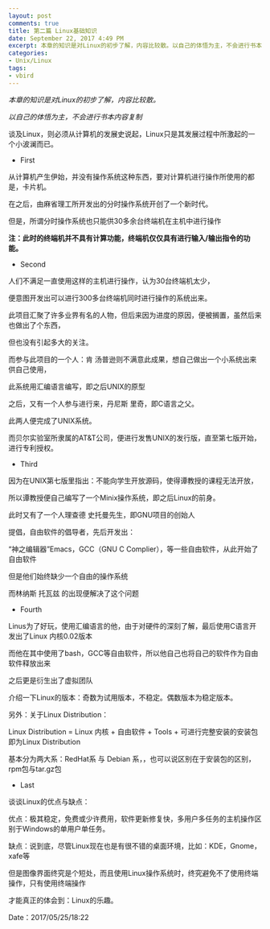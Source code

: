 ```yaml
---
layout: post
comments: true
title: 第二篇 Linux基础知识
date: September 22, 2017 4:49 PM
excerpt: 本章的知识是对Linux的初步了解，内容比较散。以自己的体悟为主，不会进行书本内容复制谈及Linux，则必须从计算机的发展史说起，Linux只是其发展过程中所激起的一个小波澜而已。
categories:
- Unix/Linux
tags:
- vbird
---
```


*本章的知识是对Linux的初步了解，内容比较散。*

*以自己的体悟为主，不会进行书本内容复制*

谈及Linux，则必须从计算机的发展史说起，Linux只是其发展过程中所激起的一个小波澜而已。

- First

从计算机产生伊始，并没有操作系统这种东西，要对计算机进行操作所使用的都是，卡片机。

在之后，由麻省理工所开发出的分时操作系统开创了一个新时代。

但是，所谓分时操作系统也只能供30多余台终端机在主机中进行操作

**注：此时的终端机并不具有计算功能，终端机仅仅具有进行输入/输出指令的功能。**

- Second

人们不满足一直使用这样的主机进行操作，认为30台终端机太少，

便意图开发出可以进行300多台终端机同时进行操作的系统出来。

此项目汇聚了许多业界有名的人物，但后来因为进度的原因，便被搁置，虽然后来也做出了个东西，

但也没有引起多大的关注。

而参与此项目的一个人：肯 汤普逊则不满意此成果，想自己做出一个小系统出来供自己使用，

此系统用汇编语言编写，即之后UNIX的原型

之后，又有一个人参与进行来，丹尼斯 里奇，即C语言之父。

此两人便完成了UNIX系统。

而贝尔实验室所隶属的AT&T公司，便进行发售UNIX的发行版，直至第七版开始，进行专利授权。

- Third

因为在UNIX第七版里指出：不能向学生开放源码，使得谭教授的课程无法开放，

所以谭教授便自己编写了一个Minix操作系统，即之后Linux的前身。

此时又有了一个人理查德 史托曼先生，即GNU项目的创始人

提倡，自由软件的倡导者，先后开发出：

“神之编辑器”Emacs，GCC（GNU C Complier），等一些自由软件，从此开始了自由软件

但是他们始终缺少一个自由的操作系统

而林纳斯 托瓦兹 的出现便解决了这个问题

- Fourth

Linus为了好玩，使用汇编语言的他，由于对硬件的深刻了解，最后使用C语言开发出了Linux 内核0.02版本

而他在其中使用了bash，GCC等自由软件，所以他自己也将自己的软件作为自由软件释放出来

之后更是衍生出了虚拟团队

介绍一下Linux的版本：奇数为试用版本，不稳定。偶数版本为稳定版本。

另外：关于Linux Distribution：

Linux Distribution = Linux 内核 + 自由软件 + Tools + 可进行完整安装的安装包 即为Linux Distribution

基本分为两大系：RedHat系 与 Debian 系，，也可以说区别在于安装包的区别，rpm包与tar.gz包

- Last

谈谈Linux的优点与缺点：

优点：极其稳定，免费或少许费用，软件更新修复快，多用户多任务的主机操作区别于Windows的单用户单任务。

缺点：说到底，尽管Linux现在也是有很不错的桌面环境，比如：KDE，Gnome，xafe等

但是图像界面终究是个短处，而且使用Linux操作系统时，终究避免不了使用终端操作，只有使用终端操作

才能真正的体会到：Linux的乐趣。

Date：2017/05/25/18:22















